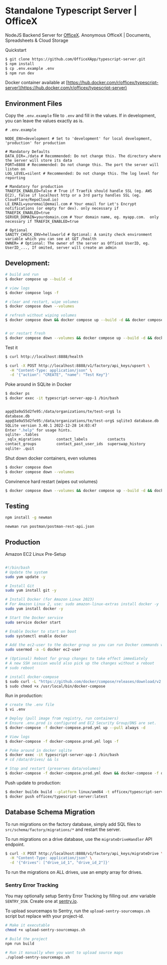# Standalone Typescript Server | OfficeX

NodeJS Backend Server for [OfficeX](https://officex.app).
Anonymous OfficeX | Documents, Spreadsheets & Cloud Storage

Quickstart

```sh
$ git clone https://github.com/OfficeXApp/typescript-server.git
$ npm install
$ cp .env.example .env
$ npm run dev
```

Docker container available at [https://hub.docker.com/r/officex/typescript-server](https://hub.docker.com/r/officex/typescript-server)

## Environment Files

Copy the `.env.example` file to `.env` and fill in the values. If in development, you can leave the values exactly as is.

```.env
# .env.example

NODE_ENV=development # Set to 'development' for local development, 'production' for production

# Mandatory Defaults
DATA_DIR=./data # Recommended: Do not change this. The directory where the server will store its data
PORT=8888 # Recommended: Do not change this. The port the server will listen on
LOG_LEVEL=silent # Recommended: Do not change this. The log level for reporting

# Mandatory for production
TRAEFIK_ENABLED=false # True if Traefik should handle SSL (eg. AWS EC2), false if localhost http or a 3rd party handles SSL (eg. Cloudflare/RepoCloud.io)
LE_EMAIL=youremail@email.com # Your email for Let's Encrypt notifications (or empty for dev). only necessary if TRAEFIK_ENABLED=true
SERVER_DOMAIN=yourdomain.com # Your domain name, eg. myapp.com.  only necessary if TRAEFIK_ENABLED=true

# Optional
SANITY_CHECK_ENV=helloworld # Optional: A sanity check environment variable which you can see at GET /health
OWNER= # Optional: The owner of the server as OfficeX UserID, eg. UserID_..., If omited, server will create an admin
```

## Development:

```sh
# build and run
$ docker compose up --build -d

# view logs
$ docker compose logs -f

# clear and restart, wipe volumes
$ docker compose down --volumes

# refresh without wiping volumes
$ docker compose down && docker compose up --build -d && docker compose logs -f


# or restart fresh
$ docker compose down --volumes && docker compose up --build -d && docker compose logs -f
```

Test it

```sh
$ curl http://localhost:8888/health

$ curl -X POST http://localhost:8888/v1/factory/api_keys/upsert \
  -H "Content-Type: application/json" \
  -d '{"action": "CREATE", "name": "Test Key"}'
```

Poke around in SQLite in Docker

```sh
$ docker ps
$ docker exec -it typescript-server-app-1 /bin/bash


app@3a9a55d2fe95:/data/organizations/te/test-org$ ls
database.db
app@3a9a55d2fe95:/data/organizations/te/test-org$ sqlite3 database.db
SQLite version 3.40.1 2022-12-28 14:03:47
Enter ".help" for usage hints.
sqlite> .tables
_sqlx_migrations       contact_labels         contacts
contact_groups         contact_past_user_ids  superswap_history
sqlite> .quit
```

Shut down docker containers, even volumes

```sh
$ docker compose down
$ docker compose down --volumes
```

Convinence hard restart (wipes out volumes)

```sh
$ docker compose down --volumes && docker compose up --build -d && docker compose logs -f
```

## Testing

```sh
npm install -g newman

newman run postman/postman-rest-api.json
```

## Production

Amazon EC2 Linux Pre-Setup

```sh

#!/bin/bash
# Update the system
sudo yum update -y

# Install Git
sudo yum install git -y

# Install Docker (for Amazon Linux 2023)
# For Amazon Linux 2, use: sudo amazon-linux-extras install docker -y
sudo yum install docker -y

# Start the Docker service
sudo service docker start

# Enable Docker to start on boot
sudo systemctl enable docker

# Add the ec2-user to the docker group so you can run Docker commands without sudo
sudo usermod -a -G docker ec2-user

# (Optional) Reboot for group changes to take effect immediately
# A new SSH session would also pick up the changes without a reboot
# sudo reboot

# install docker-compose
$ sudo curl -L "https://github.com/docker/compose/releases/download/v2.24.5/docker-compose-$(uname -s)-$(uname -m)" -o /usr/local/bin/docker-compose
$ sudo chmod +x /usr/local/bin/docker-compose
```

Run in production:

```sh
# create the .env file
$ vi .env

# Deploy (pull image from registry, run containers)
# Ensure .env.prod is configured and EC2 Security Group/DNS are set.
$ docker-compose -f docker-compose.prod.yml up --pull always -d

# View logs
$ docker-compose -f docker-compose.prod.yml logs -f

# Poke around in docker sqlite
$ docker exec -it typescript-server-app-1 /bin/bash
# cd /data/drives/ && ls

# Stop and restart (preserves data/volumes)
$ docker-compose -f docker-compose.prod.yml down && docker-compose -f docker-compose.prod.yml up --pull always -d

```

Push update to production:

```sh
$ docker buildx build --platform linux/amd64 -t officex/typescript-server:latest .
$ docker push officex/typescript-server:latest
```

## Database Schema Migration

To run migrations on the factory database, simply add SQL files to `src/schema/factory/migrations/*` and restart the server.

To run migrations on a drive database, use the `migrateDriveHandler` API endpoint.

```sh
$ curl -X POST http://localhost:8888/v1/factory/api_keys/migrateDrive \
  -H "Content-Type: application/json" \
  -d '{"drives": ["drive_id_1", "drive_id_2"]}'
```

To run the migrations on ALL drives, use an empty array for drives.

### Sentry Error Tracking

You may optionally setup Sentry Error Tracking by filling out .env variable `SENTRY_DSN`. Create one at [sentry.io](https://sentry.io).

To upload sourcemaps to Sentry, run the `upload-sentry-sourcemaps.sh` script but replace with your project-id.

```sh
# Make it executable
chmod +x upload-sentry-sourcemaps.sh

# Build the project
npm run build

# Run it manually when you want to upload source maps
./upload-sentry-sourcemaps.sh
```
